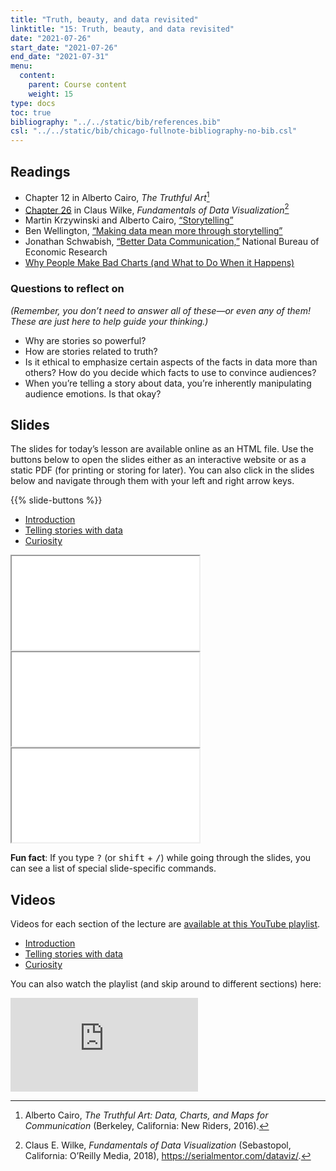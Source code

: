 ```yaml
---
title: "Truth, beauty, and data revisited"
linktitle: "15: Truth, beauty, and data revisited"
date: "2021-07-26"
start_date: "2021-07-26"
end_date: "2021-07-31"
menu:
  content:
    parent: Course content
    weight: 15
type: docs
toc: true
bibliography: "../../static/bib/references.bib"
csl: "../../static/bib/chicago-fullnote-bibliography-no-bib.csl"
---
```


## Readings

-   <i class="fas fa-book"></i> Chapter 12 in Alberto Cairo, *The Truthful Art*[^1]
-   <i class="fas fa-book"></i> [Chapter 26](https://serialmentor.com/dataviz/telling-a-story.html) in Claus Wilke, *Fundamentals of Data Visualization*[^2]
-   <i class="fas fa-file-pdf"></i> Martin Krzywinski and Alberto Cairo, [“Storytelling”](https://www.nature.com/articles/nmeth.2571.pdf)
-   <i class="fab fa-youtube"></i> Ben Wellington, [“Making data mean more through storytelling”](https://www.youtube.com/watch?v=6xsvGYIxJok)
-   <i class="fab fa-vimeo"></i> Jonathan Schwabish, [“Better Data Communication,”](https://vimeo.com/230757062) National Bureau of Economic Research
-   <i class="fas fa-external-link-square-alt"></i> [Why People Make Bad Charts (and What to Do When it Happens)](https://flowingdata.com/2018/06/28/why-people-make-bad-charts-and-what-to-do-when-it-happens/)

### Questions to reflect on

*(Remember, you don’t need to answer all of these—or even any of them! These are just here to help guide your thinking.)*

-   Why are stories so powerful?
-   How are stories related to truth?
-   Is it ethical to emphasize certain aspects of the facts in data more than others? How do you decide which facts to use to convince audiences?
-   When you’re telling a story about data, you’re inherently manipulating audience emotions. Is that okay?

## Slides

The slides for today’s lesson are available online as an HTML file. Use the buttons below to open the slides either as an interactive website or as a static PDF (for printing or storing for later). You can also click in the slides below and navigate through them with your left and right arrow keys.

{{% slide-buttons %}}

<ul class="nav nav-tabs" id="slide-tabs" role="tablist">
<li class="nav-item">
<a class="nav-link active" id="introduction-tab" data-toggle="tab" href="#introduction" role="tab" aria-controls="introduction" aria-selected="true">Introduction</a>
</li>
<li class="nav-item">
<a class="nav-link" id="telling-stories-with-data-tab" data-toggle="tab" href="#telling-stories-with-data" role="tab" aria-controls="telling-stories-with-data" aria-selected="false">Telling stories with data</a>
</li>
<li class="nav-item">
<a class="nav-link" id="curiosity-tab" data-toggle="tab" href="#curiosity" role="tab" aria-controls="curiosity" aria-selected="false">Curiosity</a>
</li>
</ul>

<div id="slide-tabs" class="tab-content">

<div id="introduction" class="tab-pane fade show active" role="tabpanel" aria-labelledby="introduction-tab">

<div class="embed-responsive embed-responsive-16by9">

<iframe class="embed-responsive-item" src="/slides/15-slides.html#1">
</iframe>

</div>

</div>

<div id="telling-stories-with-data" class="tab-pane fade" role="tabpanel" aria-labelledby="telling-stories-with-data-tab">

<div class="embed-responsive embed-responsive-16by9">

<iframe class="embed-responsive-item" src="/slides/15-slides.html#telling-stories">
</iframe>

</div>

</div>

<div id="curiosity" class="tab-pane fade" role="tabpanel" aria-labelledby="curiosity-tab">

<div class="embed-responsive embed-responsive-16by9">

<iframe class="embed-responsive-item" src="/slides/15-slides.html#curiosity">
</iframe>

</div>

</div>

</div>

<div class="fyi">

**Fun fact**: If you type <kbd>?</kbd> (or <kbd>shift</kbd> + <kbd>/</kbd>) while going through the slides, you can see a list of special slide-specific commands.

</div>

## Videos

Videos for each section of the lecture are [available at this YouTube playlist](https://www.youtube.com/playlist?list=PLS6tnpTr39sFYqZMtanRbtB1dKRBN2Rzt).

-   [Introduction](https://www.youtube.com/watch?v=TDP_G1RiUmQ&list=PLS6tnpTr39sFYqZMtanRbtB1dKRBN2Rzt)
-   [Telling stories with data](https://www.youtube.com/watch?v=UyVJlbZjwhY&list=PLS6tnpTr39sFYqZMtanRbtB1dKRBN2Rzt)
-   [Curiosity](https://www.youtube.com/watch?v=KHfF8zdxWzM&list=PLS6tnpTr39sFYqZMtanRbtB1dKRBN2Rzt)

You can also watch the playlist (and skip around to different sections) here:

<div class="embed-responsive embed-responsive-16by9">

<iframe class="embed-responsive-item" src="https://www.youtube.com/embed/playlist?list=PLS6tnpTr39sFYqZMtanRbtB1dKRBN2Rzt" frameborder="0" allow="accelerometer; autoplay; encrypted-media; gyroscope; picture-in-picture" allowfullscreen>
</iframe>

</div>

[^1]: Alberto Cairo, *The Truthful Art: Data, Charts, and Maps for Communication* (Berkeley, California: New Riders, 2016).

[^2]: Claus E. Wilke, *Fundamentals of Data Visualization* (Sebastopol, California: O’Reilly Media, 2018), <https://serialmentor.com/dataviz/>.
